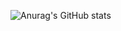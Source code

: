 ![Anurag's GitHub stats](https://github-readme-stats.vercel.app/api?username=cantgim&count_private=true&show_icons=true&theme=buefy&inclue_all_commits=true&hide=stars,contribs)
